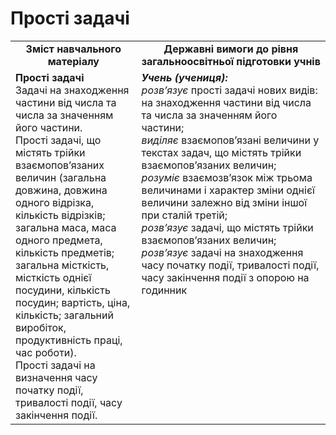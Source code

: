 # Прості задачі
<table>
  <tr>
    <td width="40%" align="center"><b>Зміст навчального матеріалу<b></td>
    <td width="60%" align="center"><b>Державні вимоги до рівня загальноосвітньої підготовки учнів</b></td>
  </tr>
  <tr>
    <td width="40%" style="vertical-align:top !important;"><b>Прості задачі</b><br>
Задачі на знаходження частини від числа та числа за значенням його частини.<br>
Прості задачі, що містять трійки взаємопов’язаних величин (загальна довжина, довжина одного відрізка, кількість відрізків; загальна маса, маса одного предмета, кількість предметів; загальна місткість, місткість однієї посудини, кількість посудин; вартість, ціна, кількість; загальний виробіток, продуктивність праці, час роботи).<br>
Прості задачі на визначення часу початку події, тривалості події, часу закінчення події.<br></td>
    <td width="60%" style="vertical-align:top !important;"><i><b>Учень (учениця):</b></i><br>
<i>розв’язує</i> прості задачі нових видів: на знаходження частини від числа та числа за значенням його частини; <br>
<i>виділяє</i> взаємопов’язані величини у текстах задач, що містять трійки взаємопов’язаних величин;<br>
<i>розуміє</i> взаємозв’язок між трьома величинами і характер зміни однієї величини залежно від зміни іншої при сталій третій;<br>
<i>розв’язує</i> задачі, що містять трійки взаємопов’язаних величин; <br>
<i>розв’язує</i> задачі на знаходження часу початку події, тривалості події, часу закінчення події з опорою на годинник<br></td>
  </tr>
</table>

